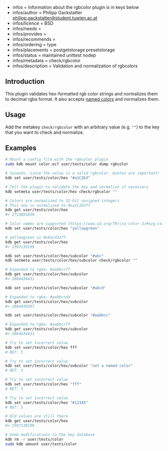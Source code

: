 - infos = Information about the rgbcolor plugin is in keys below
- infos/author = Philipp Gackstatter <philipp.gackstatter@student.tuwien.ac.at>
- infos/licence = BSD
- infos/needs =
- infos/provides =
- infos/recommends =
- infos/ordering = type
- infos/placements = postgetstorage presetstorage
- infos/status = maintained unittest nodep
- infos/metadata = check/rgbcolor
- infos/description = Validation and normalization of rgbcolors

## Introduction

This plugin validates hex-formatted rgb color strings and normalizes them to decimal rgba format. It also accepts [named colors](https://www.w3.org/TR/css-color-3/#svg-color) and normalizes them.

## Usage

Add the metakey `check/rgbcolor` with an arbitrary value (e.g. `""`) to the key that you want to check and normalize.

## Examples

```sh
# Mount a config file with the rgbcolor plugin
sudo kdb mount color.ecf user/tests/color dump rgbcolor

# Suceeds, since the value is a valid rgbcolor. Quotes are important!
kdb set user/tests/color/hex "#a1C2b3"

# Tell the plugin to validate the key and normalize if necessary
kdb setmeta user/tests/color/hex check/rgbcolor ""

# Colors are normalized to 32-bit unsigned integers
# This one is normalized to 0xa1C2b3ff
kdb get user/tests/color/hex
#> 2713891839

# Color names are supported (https://www.w3.org/TR/css-color-3/#svg-color)
kdb set user/tests/color/hex "yellowgreen"

# yellowgreen is 0x9acd32ff
kdb get user/tests/color/hex
#> 2597139199

kdb set user/tests/color/hex/subcolor "#abc"
kdb setmeta user/tests/color/hex/subcolor check/rgbcolor ""

# Expanded to rgba: #aabbccff
kdb get user/tests/color/hex/subcolor
#> 2864434431

kdb set user/tests/color/hex/subcolor "#abcd"

# Expanded to rgba: #aabbccdd
kdb get user/tests/color/hex/subcolor
#> 2864434397

kdb set user/tests/color/hex/subcolor "#aabbcc"

# Expanded to rgba: #aabbccff
kdb get user/tests/color/hex/subcolor
#> 2864434431

# Try to set incorrect value
kdb set user/tests/color/hex fff
# RET: 5

# Try to set incorrect value
kdb set user/tests/color/hex/subcolor "not a named color"
# RET: 5

# Try to set incorrect value
kdb set user/tests/color/hex "fff"
# RET: 5

# Try to set incorrect value
kdb set user/tests/color/hex "#12345"
# RET: 5

# Old values are still there
kdb get user/tests/color/hex
#> 2597139199

# Undo modifications to the key database
kdb rm -r user/tests/color
sudo kdb umount user/tests/color
```
